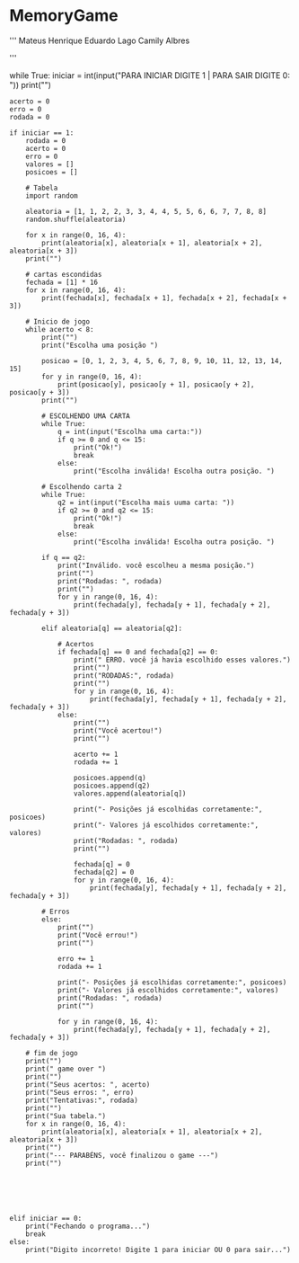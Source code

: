 # MemoryGame
'''
Mateus Henrique
Eduardo Lago
Camily Albres

'''





while True:
    iniciar = int(input("PARA INICIAR DIGITE 1 | PARA SAIR DIGITE 0: "))
    print("")

    acerto = 0
    erro = 0
    rodada = 0

    if iniciar == 1:
        rodada = 0
        acerto = 0
        erro = 0
        valores = []
        posicoes = []

        # Tabela
        import random

        aleatoria = [1, 1, 2, 2, 3, 3, 4, 4, 5, 5, 6, 6, 7, 7, 8, 8]
        random.shuffle(aleatoria)

        for x in range(0, 16, 4):
            print(aleatoria[x], aleatoria[x + 1], aleatoria[x + 2], aleatoria[x + 3])
        print("")

        # cartas escondidas
        fechada = [1] * 16
        for x in range(0, 16, 4):
            print(fechada[x], fechada[x + 1], fechada[x + 2], fechada[x + 3])

        # Inicio de jogo
        while acerto < 8:
            print("")
            print("Escolha uma posição ")

            posicao = [0, 1, 2, 3, 4, 5, 6, 7, 8, 9, 10, 11, 12, 13, 14, 15]
            for y in range(0, 16, 4):
                print(posicao[y], posicao[y + 1], posicao[y + 2], posicao[y + 3])
            print("")

            # ESCOLHENDO UMA CARTA
            while True:
                q = int(input("Escolha uma carta:"))
                if q >= 0 and q <= 15:
                    print("Ok!")
                    break
                else:
                    print("Escolha inválida! Escolha outra posição. ")

            # Escolhendo carta 2
            while True:
                q2 = int(input("Escolha mais uuma carta: "))
                if q2 >= 0 and q2 <= 15:
                    print("Ok!")
                    break
                else:
                    print("Escolha inválida! Escolha outra posição. ")

            if q == q2:
                print("Inválido. você escolheu a mesma posição.")
                print("")
                print("Rodadas: ", rodada)
                print("")
                for y in range(0, 16, 4):
                    print(fechada[y], fechada[y + 1], fechada[y + 2], fechada[y + 3])

            elif aleatoria[q] == aleatoria[q2]:

                # Acertos
                if fechada[q] == 0 and fechada[q2] == 0:
                    print(" ERRO. você já havia escolhido esses valores.")
                    print("")
                    print("RODADAS:", rodada)
                    print("")
                    for y in range(0, 16, 4):
                        print(fechada[y], fechada[y + 1], fechada[y + 2], fechada[y + 3])
                else:
                    print("")
                    print("Você acertou!")
                    print("")

                    acerto += 1
                    rodada += 1

                    posicoes.append(q)
                    posicoes.append(q2)
                    valores.append(aleatoria[q])

                    print("- Posições já escolhidas corretamente:", posicoes)
                    print("- Valores já escolhidos corretamente:", valores)
                    print("Rodadas: ", rodada)
                    print("")

                    fechada[q] = 0
                    fechada[q2] = 0
                    for y in range(0, 16, 4):
                        print(fechada[y], fechada[y + 1], fechada[y + 2], fechada[y + 3])

            # Erros
            else:
                print("")
                print("Você errou!")
                print("")

                erro += 1
                rodada += 1

                print("- Posições já escolhidas corretamente:", posicoes)
                print("- Valores já escolhidos corretamente:", valores)
                print("Rodadas: ", rodada)
                print("")

                for y in range(0, 16, 4):
                    print(fechada[y], fechada[y + 1], fechada[y + 2], fechada[y + 3])

        # fim de jogo
        print("")
        print(" game over ")
        print("")
        print("Seus acertos: ", acerto)
        print("Seus erros: ", erro)
        print("Tentativas:", rodada)
        print("")
        print("Sua tabela.")
        for x in range(0, 16, 4):
            print(aleatoria[x], aleatoria[x + 1], aleatoria[x + 2], aleatoria[x + 3])
        print("")
        print("--- PARABÉNS, você finalizou o game ---")
        print("")






    elif iniciar == 0:
        print("Fechando o programa...")
        break
    else:
        print("Digito incorreto! Digite 1 para iniciar OU 0 para sair...")
